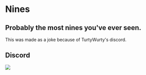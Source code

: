 # Nines

## Probably the most nines you've ever seen.

This was made as a joke because of TurtyWurty's discord.

## Discord

[![](https://discord.com/api/guilds/621352915034177566/embed.png?style=banner1)](https://discord.gg/d5cGhKQ)
